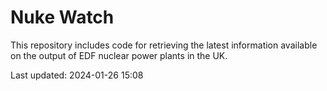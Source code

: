# Nuke Watch

This repository includes code for retrieving the latest information available on the output of EDF nuclear power plants in the UK.

Last updated: 2024-01-26 15:08